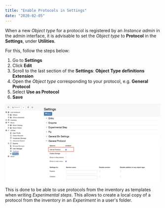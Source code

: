 ```yaml
---
title: "Enable Protocols in Settings"
date: "2020-02-05"
---
```


  
When a new _Object type_ for a protocol is registered by an _Instance admin_ in the admin interface, it is advisable to set the _Object type_ to **Protocol** in the **Settings**, under **Utilities**.

  
For this, follow the steps below:  
  

1. Go to **Settings**
2. Click **Edit**
3. Scroll to the last section of the **Settings**: **Object Type definitions Extension**
4. Open the _Object type_ corresponding to your protocol, e.g. **General Protocol**
5. Select **Use as Protocol**
6. **Save**

![](images/Screenshot-2020-02-27-at-22.10.01.png)

  
This is done to be able to use protocols from the inventory as templates when writing _Experimental steps_. This allows to create a local copy of a protocol from the inventory in an _Experiment_ in a user's folder.
